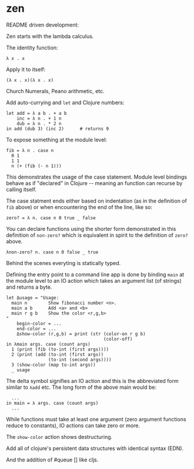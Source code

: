 # zen

README driven development:

Zen starts with the lambda calculus.

The identity function:

    λ x . x

Apply it to itself:

    (λ x . x)(λ x . x)

Church Numerals, Peano arithmetic, etc.

Add auto-currying and `let` and Clojure numbers:

    let add = λ a b . + a b
        inc = λ n . + 1 n
        dub = λ n . * 2 n
    in add (dub 3) (inc 2)      # returns 9

To expose something at the module level:

    fib = λ n . case n
      0 1
      1 1
      n (+ (fib (- n 1)))

This demonstrates the usage of the case statement.  Module level bindings
behave as if "declared" in Clojure -- meaning an function can recurse by
calling itself.

The case statment ends either based on indentation (as in the definition of
`fib` above) or when encountering the end of the line, like so:

    zero? = λ n. case n 0 true _ false

You can declare functions using the shorter form demonstrated in this
definition of `non-zero?` which is equivalent in spirit to the definition of
`zero?` above.

    λnon-zero? n. case n 0 false _ true

Behind the scenes everyting is statically typed.

Defining the entry point to a command line app is done by binding `main` at the
module level to an IO action which takes an argument list (of strings) and
returns a byte.

    let Δusage = "Usage:
      main n        Show fibonacci number <n>.
      main a b      Add <a> and <b>
      main r g b    Show the color <r,g,b>
    "
        begin-color = ...
        end-color = ...
        Δshow-color (r,g,b) = print (str (color-on r g b)
                                         (color-off)
    in λmain args. case (count args)
      1 (print (fib (to-int (first args))))
      2 (print (add (to-int (first args))
                    (to-int (second args))))
      3 (show-color (map to-int args))
      _ usage

The delta symbol signifies an IO action and this is the abbreviated form
similar to `λadd` etc.  The long form of the above main would be:

      ...
    in main = λ args. case (count args)
      ...

While functions must take at least one argument (zero argument functions reduce
to constants), IO actions can take zero or more.

The `show-color` action shows destructuring.

Add all of clojure's persistent data structures with identical syntax (EDN).

And the addition of #queue [] like cljs.
